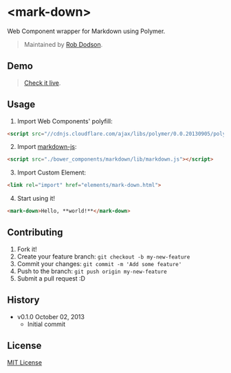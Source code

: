 # &lt;mark-down&gt;

Web Component wrapper for Markdown using Polymer.

> Maintained by [Rob Dodson](https://github.com/robdodson).

## Demo

> [Check it live](http://robdodson.github.io/mark-down).

## Usage

1. Import Web Components' polyfill:

  ```html
  <script src="//cdnjs.cloudflare.com/ajax/libs/polymer/0.0.20130905/polymer.min.js"></script>
  ```

2. Import [markdown-js](https://github.com/evilstreak/markdown-js):

  ```html
  <script src="./bower_components/markdown/lib/markdown.js"></script>
  ```

3. Import Custom Element:

  ```html
  <link rel="import" href="elements/mark-down.html">
  ```

4. Start using it!

  ```html
  <mark-down>Hello, **world!**</mark-down>
  ```

## Contributing

1. Fork it!
2. Create your feature branch: `git checkout -b my-new-feature`
3. Commit your changes: `git commit -m 'Add some feature'`
4. Push to the branch: `git push origin my-new-feature`
5. Submit a pull request :D

## History

* v0.1.0 October 02, 2013
  * Initial commit

## License

[MIT License](http://opensource.org/licenses/MIT)